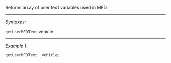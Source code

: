 Returns array of user text variables used in MFD.


---
*Syntaxes:*

`getUserMFDText` vehicle

---
*Example 1:*

```sqf
getUserMFDText _vehicle;
```